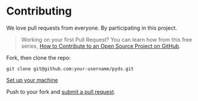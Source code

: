 # Contributing

We love pull requests from everyone. By participating in this project.

[code of conduct]: https://thoughtbot.com/open-source-code-of-conduct

> Working on your first Pull Request? You can learn how from this free series, [How to Contribute to an Open Source Project on GitHub](https://egghead.io/courses/how-to-contribute-to-an-open-source-project-on-github).

Fork, then clone the repo:

    git clone git@github.com:your-username/pyds.git

[Set up your machine](https://github.com/aymanibrahim/pyds#pre-workshop)


Push to your fork and [submit a pull request][pr].

[pr]: https://github.com/aymanibrahim/pyds/compare/